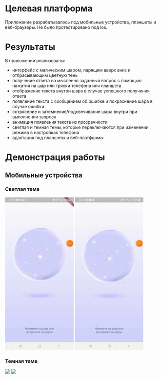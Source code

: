 # Целевая платформа
Приложение разрабатывалось под мобильные устройства, планшеты и веб-браузеры. Не было протестировано под ios.

# Результаты
В приложении реализованы:
 - интерфейс с магическим шаром, парящим вверх вниз и отбрасывающим цветную тень
 - получение ответа на мысленно заданный вопрос с помощью нажатия на шар или тряски телефона или планшета
 - отображение текста внутри шара в случае успешного получения ответа
 - появление текста с сообщением об ошибке и покраснение шара в случае ошибки
 - сотрясение и затемнение/подсвечивание шара внутри при выполнении запроса 
 - анимация появления текста из прозрачности
 - светлая и темная темы, которые переключаются при изменении режима в настройках телефона
 - адаптация под планшеты и веб-платформы

# Демонстрация работы

## Мобильные устройства

### Светлая тема

<img src="assets/mobile/succes_light.gif" height="500"></img>
<img src="assets/mobile/failed_light.gif" height="500"></img>

### Темная тема

<img src="assets/mobile/succes_dark.gif" height="500"></img>
<img src="assets/mobile/failed_dark.giff" height="500"></img>






